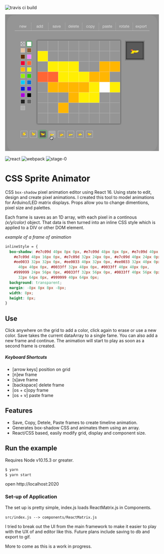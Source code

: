 ![travis ci build](https://travis-ci.org/pjkarlik/react-matrix.svg?branch=master&style=flat-square)

![splash](./splash.gif)

![react](https://img.shields.io/badge/react-16.8.6-green.svg?style=flat-square)
![webpack](https://img.shields.io/badge/webpack-4.10.2-51b1c5.svg?style=flat-square)
![stage-0](https://img.shields.io/badge/ECMAScript-6-c55197.svg?style=flat-square)

# CSS Sprite Animator

CSS `box-shadow` pixel animation editor using React 16. Using state to edit, design and create pixel animations. I created this tool to model animations for Arduino/LED matrix displays. Props allow you to change dimentions, pixel size and palettes.

Each frame is saves as an 1D array, with each pixel in a continous _(x/y/color)_ object. That data is then turned into an inline CSS style which is applied to a DIV or other DOM element.

_example of a frame of animation_

```css
inlineStyle = {
  box-shadow: #e7c09d 40px 8px 0px, #e7c09d 48px 8px 0px, #e7c09d 40px 16px 0px,
    #e7c09d 48px 16px 0px, #e7c09d 32px 24px 0px, #e7c09d 40px 24px 0px,
    #ee0033 32px 32px 0px, #ee0033 40px 32px 0px, #ee0033 32px 40px 0px, #ee0033
      40px 40px 0px, #0033ff 32px 48px 0px, #0033ff 40px 48px 0px,
    #999999 24px 56px 0px, #0033ff 32px 56px 0px, #0033ff 40px 56px 0px, #0033ff
      32px 64px 0px, #999999 40px 64px 0px;
  background: transparent;
  margin: -8px 8px 8px -8px;
  width: 8px;
  height: 8px;
}
```

## Use

Click anywhere on the grid to add a color, click again to erase or use a new color. Save takes the current dataArray to a single fame. You can also add a new frame and continue. The animation will start to play as soon as a second frame is created.

##### Keyboard Shortcuts

- [arrow keys] position on grid
- [n]ew frame
- [s]ave frame
- [backspace] delete frame
- [os + c]opy frame
- [os + v] paste frame

## Features

- Save, Copy, Detele, Paste frames to create timeline animation.
- Generates box-shadow CSS and animates them using an array.
- React/CSS based, easily modify grid, display and component size.

## Run the example

Requires Node v10.15.3 or greater.

```bash
$ yarn
$ yarn start
```

open http://localhost:2020

### Set-up of Application

The set up is pretty simple, index.js loads ReactMatrix.js in Components.

`src/index.js --> components/ReactMatrix.js`

I tried to break out the UI from the main framework to make it easier to play with the UX of and editor like this. Future plans include saving to db and export to gif.

More to come as this is a work in progress.
